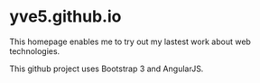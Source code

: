 yve5.github.io
==============

This homepage enables me to try out my lastest work about web technologies.

This github project uses Bootstrap 3 and AngularJS.
